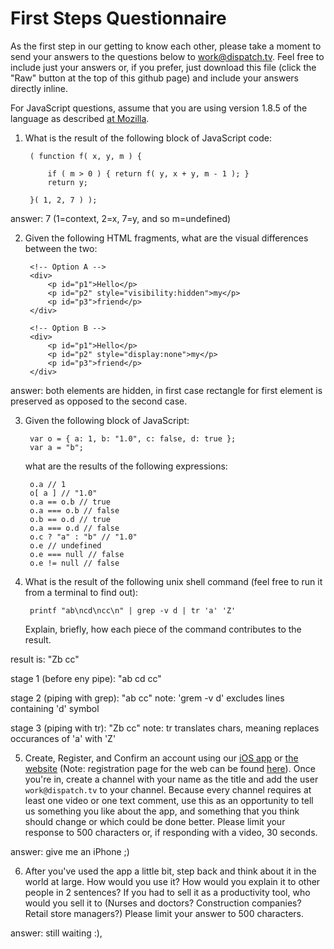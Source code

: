 First Steps Questionnaire
=========================

As the first step in our getting to know each other, please take a moment to
send your answers to the questions below to
[work@dispatch.tv](mailto:work@dispatch.tv). Feel free to include just your
answers or, if you prefer, just download this file (click the "Raw" button at
the top of this github page) and include your answers directly inline.

For JavaScript questions, assume that you are using version 1.8.5 of the
language as described [at
Mozilla](https://developer.mozilla.org/en-US/docs/JavaScript/Reference).

1. What is the result of the following block of JavaScript code:
    
        ( function f( x, y, m ) {
    
            if ( m > 0 ) { return f( y, x + y, m - 1 ); }
            return y;
    
        }( 1, 2, 7 ) );

answer: 7 (1=context, 2=x, 7=y, and so m=undefined)

2. Given the following HTML fragments, what are the visual differences between
the two:
    
        <!-- Option A -->
        <div>
            <p id="p1">Hello</p>
            <p id="p2" style="visibility:hidden">my</p>
            <p id="p3">friend</p>
        </div>
    
        <!-- Option B -->
        <div>
            <p id="p1">Hello</p>
            <p id="p2" style="display:none">my</p>
            <p id="p3">friend</p>
        </div>

answer: both elements are hidden, in first case rectangle for first element is preserved as opposed to the second case.

3. Given the following block of JavaScript:
    
        var o = { a: 1, b: "1.0", c: false, d: true };
        var a = "b";
    
   what are the results of the following expressions:
    
        o.a // 1
        o[ a ] // "1.0"
        o.a == o.b // true
        o.a === o.b // false
        o.b == o.d // true
        o.a === o.d // false
        o.c ? "a" : "b" // "1.0"
        o.e // undefined
        o.e === null // false
        o.e != null // false

4. What is the result of the following unix shell command (feel free to run it
from a terminal to find out):

        printf "ab\ncd\ncc\n" | grep -v d | tr 'a' 'Z'

   Explain, briefly, how each piece of the command contributes to the result.

result is:
"Zb
cc"

stage 1 (before eny pipe): 
"ab
cd
cc"

stage 2 (piping with grep):
"ab
cc"
note: 'grem -v d' excludes lines containing 'd' symbol

stage 3 (piping with tr):
"Zb
cc"
note: tr translates chars, meaning replaces occurances of 'a' with 'Z'

5. Create, Register, and Confirm an account using our [iOS
app](https://itunes.apple.com/us/app/dispatch.tv/id690762433?mt=8) or [the
website](http://www.dispatch.tv) (Note: registration page for the web can be
found [here](http://www.dispatch.tv/register)). Once you're in, create a channel
with your name as the title and add the user `work@dispatch.tv` to your channel.
Because every channel requires at least one video or one text comment, use this
as an opportunity to tell us something you like about the app, and something
that you think should change or which could be done better. Please limit your
response to 500 characters or, if responding with a video, 30 seconds.

answer: give me an iPhone ;)

6. After you've used the app a little bit, step back and think about it in the
world at large. How would you use it? How would you explain it to other people
in 2 sentences? If you had to sell it as a productivity tool, who would you sell
it to (Nurses and doctors? Construction companies? Retail store managers?)
Please limit your answer to 500 characters.

answer: still waiting :), 
